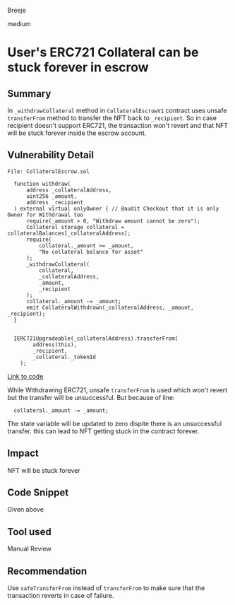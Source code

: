 Breeje

medium

# User's ERC721 Collateral can be stuck forever in escrow

## Summary

In `_withdrawCollateral` method in `CollateralEscrowV1` contract uses unsafe `transferFrom` method to transfer the NFT back to `_recipient`. So in case recipient doesn't support ERC721, the transaction won't revert and that NFT will be stuck forever inside the escrow account.

## Vulnerability Detail

```solidity
File: CollateralEscrow.sol

  function withdraw(
      address _collateralAddress,
      uint256 _amount,
      address _recipient
  ) external virtual onlyOwner { // @audit Checkout that it is only Owner for Withdrawal too
      require(_amount > 0, "Withdraw amount cannot be zero");
      Collateral storage collateral = collateralBalances[_collateralAddress];
      require(
          collateral._amount >= _amount,
          "No collateral balance for asset"
      );
      _withdrawCollateral(
          collateral,
          _collateralAddress,
          _amount,
          _recipient
      );
      collateral._amount -= _amount;
      emit CollateralWithdrawn(_collateralAddress, _amount, _recipient);
  }


  IERC721Upgradeable(_collateralAddress).transferFrom(
        address(this),
        _recipient,
        _collateral._tokenId
    );

```
[Link to code](https://github.com/sherlock-audit/2023-03-teller/blob/main/teller-protocol-v2/packages/contracts/contracts/escrow/CollateralEscrowV1.sol#L129)

While Withdrawing ERC721, unsafe `transferFrom` is used which won't revert but the transfer will be unsuccessful. But because of line:

```solidity
  collateral._amount -= _amount;
```

The state variable will be updated to zero dispite there is an unsuccessful transfer. this can lead to NFT getting stuck in the contract forever.

## Impact

NFT will be stuck forever

## Code Snippet

Given above

## Tool used

Manual Review

## Recommendation

Use `safeTransferFrom` instead of `transferFrom` to make sure that the transaction reverts in case of failure.